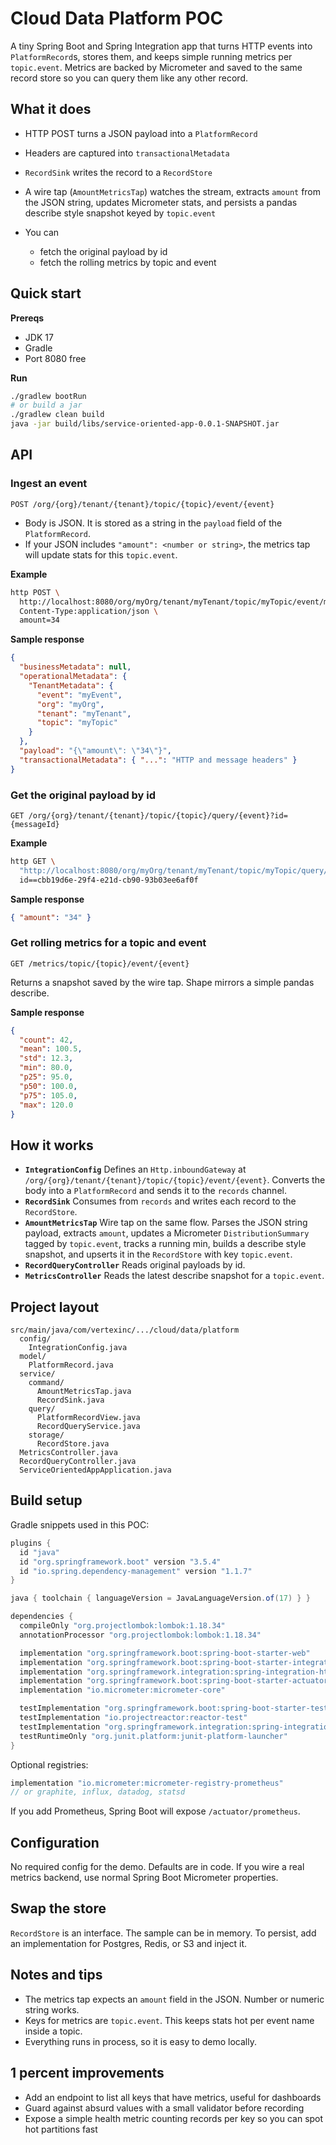 # Cloud Data Platform POC

A tiny Spring Boot and Spring Integration app that turns HTTP events into `PlatformRecord`s, stores them, and keeps simple running metrics per `topic.event`. Metrics are backed by Micrometer and saved to the same record store so you can query them like any other record.

## What it does

* HTTP POST turns a JSON payload into a `PlatformRecord`
* Headers are captured into `transactionalMetadata`
* `RecordSink` writes the record to a `RecordStore`
* A wire tap (`AmountMetricsTap`) watches the stream, extracts `amount` from the JSON string, updates Micrometer stats, and persists a pandas describe style snapshot keyed by `topic.event`
* You can

  * fetch the original payload by id
  * fetch the rolling metrics by topic and event

## Quick start

**Prereqs**

* JDK 17
* Gradle
* Port 8080 free

**Run**

```bash
./gradlew bootRun
# or build a jar
./gradlew clean build
java -jar build/libs/service-oriented-app-0.0.1-SNAPSHOT.jar
```

## API

### Ingest an event

`POST /org/{org}/tenant/{tenant}/topic/{topic}/event/{event}`

* Body is JSON. It is stored as a string in the `payload` field of the `PlatformRecord`.
* If your JSON includes `"amount": <number or string>`, the metrics tap will update stats for this `topic.event`.

**Example**

```bash
http POST \
  http://localhost:8080/org/myOrg/tenant/myTenant/topic/myTopic/event/myEvent \
  Content-Type:application/json \
  amount=34
```

**Sample response**

```json
{
  "businessMetadata": null,
  "operationalMetadata": {
    "TenantMetadata": {
      "event": "myEvent",
      "org": "myOrg",
      "tenant": "myTenant",
      "topic": "myTopic"
    }
  },
  "payload": "{\"amount\": \"34\"}",
  "transactionalMetadata": { "...": "HTTP and message headers" }
}
```

### Get the original payload by id

`GET /org/{org}/tenant/{tenant}/topic/{topic}/query/{event}?id={messageId}`

**Example**

```bash
http GET \
  "http://localhost:8080/org/myOrg/tenant/myTenant/topic/myTopic/query/myEvent" \
  id==cbb19d6e-29f4-e21d-cb90-93b03ee6af0f
```

**Sample response**

```json
{ "amount": "34" }
```

### Get rolling metrics for a topic and event

`GET /metrics/topic/{topic}/event/{event}`

Returns a snapshot saved by the wire tap. Shape mirrors a simple pandas describe.

**Sample response**

```json
{
  "count": 42,
  "mean": 100.5,
  "std": 12.3,
  "min": 80.0,
  "p25": 95.0,
  "p50": 100.0,
  "p75": 105.0,
  "max": 120.0
}
```

## How it works

* **`IntegrationConfig`**
  Defines an `Http.inboundGateway` at `/org/{org}/tenant/{tenant}/topic/{topic}/event/{event}`. Converts the body into a `PlatformRecord` and sends it to the `records` channel.
* **`RecordSink`**
  Consumes from `records` and writes each record to the `RecordStore`.
* **`AmountMetricsTap`**
  Wire tap on the same flow. Parses the JSON string payload, extracts `amount`, updates a Micrometer `DistributionSummary` tagged by `topic.event`, tracks a running min, builds a describe style snapshot, and upserts it in the `RecordStore` with key `topic.event`.
* **`RecordQueryController`**
  Reads original payloads by id.
* **`MetricsController`**
  Reads the latest describe snapshot for a `topic.event`.

## Project layout

```
src/main/java/com/vertexinc/.../cloud/data/platform
  config/
    IntegrationConfig.java
  model/
    PlatformRecord.java
  service/
    command/
      AmountMetricsTap.java
      RecordSink.java
    query/
      PlatformRecordView.java
      RecordQueryService.java
    storage/
      RecordStore.java
  MetricsController.java
  RecordQueryController.java
  ServiceOrientedAppApplication.java
```

## Build setup

Gradle snippets used in this POC:

```gradle
plugins {
  id "java"
  id "org.springframework.boot" version "3.5.4"
  id "io.spring.dependency-management" version "1.1.7"
}

java { toolchain { languageVersion = JavaLanguageVersion.of(17) } }

dependencies {
  compileOnly "org.projectlombok:lombok:1.18.34"
  annotationProcessor "org.projectlombok:lombok:1.18.34"

  implementation "org.springframework.boot:spring-boot-starter-web"
  implementation "org.springframework.boot:spring-boot-starter-integration"
  implementation "org.springframework.integration:spring-integration-http"
  implementation "org.springframework.boot:spring-boot-starter-actuator"
  implementation "io.micrometer:micrometer-core"

  testImplementation "org.springframework.boot:spring-boot-starter-test"
  testImplementation "io.projectreactor:reactor-test"
  testImplementation "org.springframework.integration:spring-integration-test"
  testRuntimeOnly "org.junit.platform:junit-platform-launcher"
}
```

Optional registries:

```gradle
implementation "io.micrometer:micrometer-registry-prometheus"
// or graphite, influx, datadog, statsd
```

If you add Prometheus, Spring Boot will expose `/actuator/prometheus`.

## Configuration

No required config for the demo. Defaults are in code. If you wire a real metrics backend, use normal Spring Boot Micrometer properties.

## Swap the store

`RecordStore` is an interface. The sample can be in memory. To persist, add an implementation for Postgres, Redis, or S3 and inject it.

## Notes and tips

* The metrics tap expects an `amount` field in the JSON. Number or numeric string works.
* Keys for metrics are `topic.event`. This keeps stats hot per event name inside a topic.
* Everything runs in process, so it is easy to demo locally.

## 1 percent improvements

* Add an endpoint to list all keys that have metrics, useful for dashboards
* Guard against absurd values with a small validator before recording
* Expose a simple health metric counting records per key so you can spot hot partitions fast
